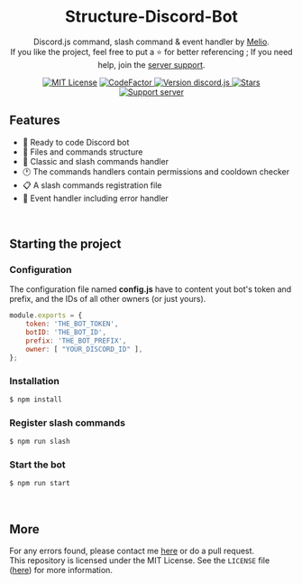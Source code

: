 <h1 align="center">Structure-Discord-Bot</h1>
<p align="center">
    Discord.js command, slash command &amp; event handler by <a href="https://github.com/antoinemcx">Melio</a>.<br />
    If you like the project, feel free to put a ⭐ for better referencing ; If you need help, join the <a href="https://discord.gg/G6WQsMQShZ">server support</a>.
</p>

<p align="center">
    <a title="MIT Lisence" href="LICENSE"><img src="https://img.shields.io/badge/license-MIT-blue" alt="MIT License"></a>
    <a title="CodeFactor" href="https://www.codefactor.io/repository/github/antoinemcx/structure-discord-bot">
        <img src="https://www.codefactor.io/repository/github/antoinemcx/structure-discord-bot/badge" alt="CodeFactor">
    </a>
    <a title="Version discord.js" href="https://www.npmjs.com/package/discord.js">
        <img src="https://img.shields.io/badge/discord.js-v14.7.1-blue.svg?logo=npm" alt="Version discord.js">
    </a>
    <a title="Stars" href="https://github.com/antoinemcx/Structure-Discord-Bot">
        <img src="https://img.shields.io/github/stars/antoinemcx/Structure-Discord-Bot" alt="Stars">
    </a>
    <a title="Support server" href="https://discord.gg/G6WQsMQShZ">
        <img src="https://img.shields.io/discord/738122381062832180.svg?&logo=discord&logoColor=ffffff&color=7389D8&labelColor=6A7EC2&label=Support" alt="Support server">
    </a>

   <br>
</p>

## Features
* 🚀 Ready to code Discord bot
* 🔨 Files and commands structure
* 📂 Classic and slash commands handler
* 🕐 The commands handlers contain permissions and cooldown checker
* 📋 A slash commands registration file
* 🎈 Event handler including error handler

<br>


## Starting the project


### Configuration
The configuration file named **config.js** have to content yout bot's token and prefix, and the IDs of all other owners (or just yours).
```js
module.exports = {
    token: 'THE_BOT_TOKEN',
    botID: 'THE_BOT_ID',
    prefix: 'THE_BOT_PREFIX',
    owner: [ "YOUR_DISCORD_ID" ],
};  
 ```

### Installation
```sh
$ npm install
```

### Register slash commands
```sh
$ npm run slash
```

### Start the bot
```sh
$ npm run start
```

<br>

## More

For any errors found, please contact me [here](https://discord.com/invite/G6WQsMQShZ) or do a pull request.  
This repository is licensed under the MIT License. See the `LICENSE` file ([here](LICENSE)) for more information.